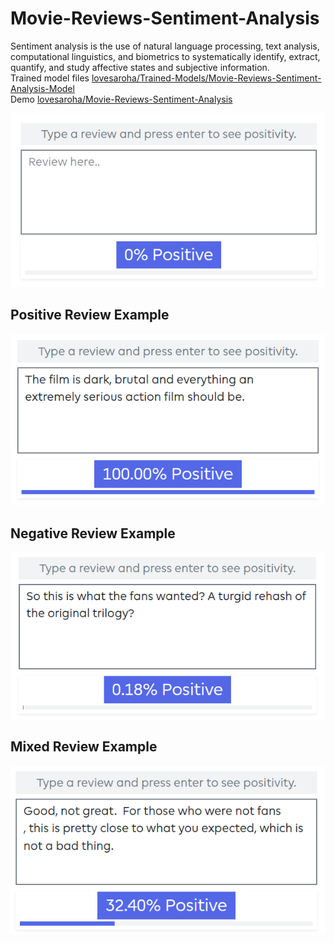 # Movie-Reviews-Sentiment-Analysis
Sentiment analysis is the use of natural language processing, text analysis, computational linguistics, and biometrics to systematically identify, extract, quantify, and study affective states and subjective information.<br> Trained model files [lovesaroha/Trained-Models/Movie-Reviews-Sentiment-Analysis-Model](https://github.com/lovesaroha/Trained-Models/tree/main/Movie-Reviews-Sentiment-Analysis-Model)<br>
Demo [lovesaroha/Movie-Reviews-Sentiment-Analysis](https://ml.lovesaroha.com/Movie-Reviews-Sentiment-Analysis)


![image](https://raw.githubusercontent.com/lovesaroha/gimages/main/64.png)

## Positive Review Example
![image](https://raw.githubusercontent.com/lovesaroha/gimages/main/65.png)

## Negative Review Example
![image](https://raw.githubusercontent.com/lovesaroha/gimages/main/66.png)

## Mixed Review Example
![image](https://raw.githubusercontent.com/lovesaroha/gimages/main/67.png)

